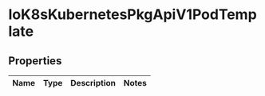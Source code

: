 
# IoK8sKubernetesPkgApiV1PodTemplate

## Properties
Name | Type | Description | Notes
------------ | ------------- | ------------- | -------------



